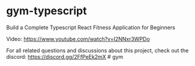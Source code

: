 # gym-typescript

Build a Complete Typescript React Fitness Application for Beginners

Video: https://www.youtube.com/watch?v=I2NNxr3WPDo

For all related questions and discussions about this project, check out the discord:
https://discord.gg/2FfPeEk2mX
#   g y m  
 